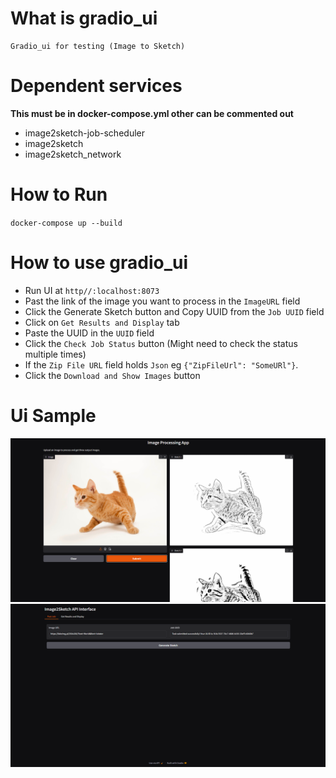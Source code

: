# What is gradio_ui

    Gradio_ui for testing (Image to Sketch)

# Dependent services

**This must be in docker-compose.yml other can be commented out**

- image2sketch-job-scheduler
- image2sketch
- image2sketch_network

# How to Run

`docker-compose up --build`

# How to use gradio_ui

- Run UI at `http//:localhost:8073`
- Past the link of the image you want to process in the `ImageURL` field
- Click the Generate Sketch button and Copy UUID from the `Job UUID` field
- Click on `Get Results and Display` tab
- Paste the UUID in the `UUID` field
- Click the `Check Job Status` button (Might need to check the status multiple times)
- If the `Zip File URL` field holds `Json` eg `{"ZipFileUrl": "SomeURl"}`.
- Click the `Download and Show Images` button

# Ui Sample

![Alt text](../assets/3.png)
![Alt text](../assets/4.png)